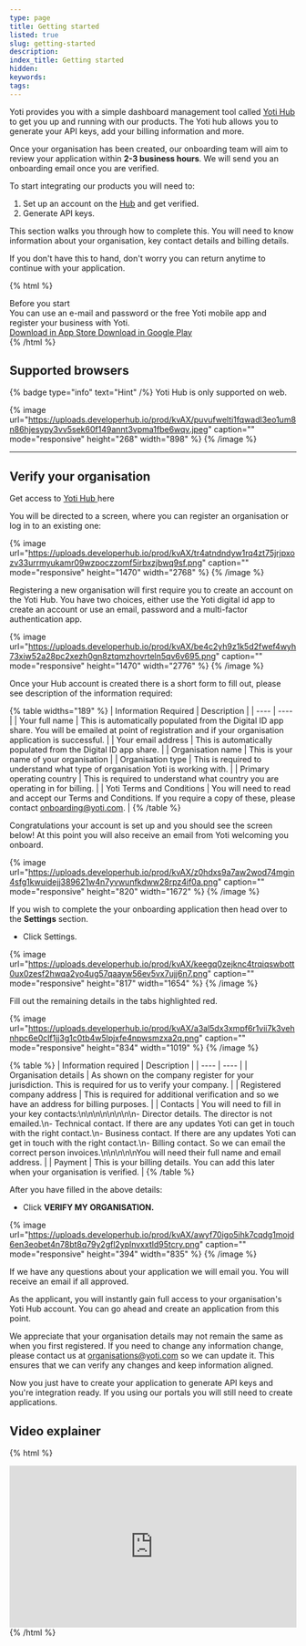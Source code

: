 ```yaml
---
type: page
title: Getting started
listed: true
slug: getting-started
description: 
index_title: Getting started
hidden: 
keywords: 
tags: 
---
```



Yoti provides you with a simple dashboard management tool called [Yoti Hub ](https://hub.yoti.com/login)to get you up and running with our products. The Yoti hub allows you to generate your API keys, add your billing information and more.

Once your organisation has been created, our onboarding team will aim to review your application within **2-3 business hours**. We will send you an onboarding email once you are verified.

To start integrating our products you will need to:

1. Set up an account on the [Hub](https://hub.yoti.com/login-organisations) and get verified.
2. Generate API keys.

This section walks you through how to complete this. You will need to know information about your organisation, key contact details and billing details.

If you don't have this to hand, don't worry you can return anytime to continue with your application.


{% html %}
<div class="alert-BYS">
   <div class="alert-title" id="BYS">
      Before you start
   </div>
   <div class="alert-text" >
      You can use an e-mail and password or the free Yoti mobile app and register your business with Yoti.
   </div>
   <div class="alert-links"> 
      <a href="https://apps.apple.com/gb/app/yoti-your-digital-identity/id983980808"> Download in App Store </a>
      <a href="https://play.google.com/store/apps/details?id=com.yoti.mobile.android.live&hl=en_GB"> Download in Google Play </a> 
   </div>
</div>
{% /html %}


## Supported browsers

{% badge type="info" text="Hint" /%} Yoti Hub is only supported on web.


{% image url="https://uploads.developerhub.io/prod/kvAX/puvufwelti1fqwadl3eo1um8n86hjesypy3vv5sek60f149annt3vpma1fbe6wqv.jpeg" caption="" mode="responsive" height="268" width="898" %}
{% /image %}


---

## Verify your organisation

Get access to [Yoti Hub ](https://hub.yoti.com/login)here

You will be directed to a screen, where you can register an organisation or log in to an existing one:


{% image url="https://uploads.developerhub.io/prod/kvAX/tr4atndndyw1rq4zt75jrjpxozv33urrmyukamr09wzpoczzomf5irbxzjbwq9sf.png" caption="" mode="responsive" height="1470" width="2768" %}
{% /image %}


Registering a new organisation will first require you to create an account on the Yoti Hub. You have two choices, either use the Yoti digital id app to create an account or use an email, password and a multi-factor authentication app.


{% image url="https://uploads.developerhub.io/prod/kvAX/be4c2yh9z1k5d2fwef4wyh73xiw52a28pc2xezh0gn8ztqmzhovrteln5qv6v695.png" caption="" mode="responsive" height="1470" width="2776" %}
{% /image %}


Once your Hub account is created there is a short form to fill out, please see description of the information required:


{% table widths="189" %}
| Information Required | Description | 
| ---- | ---- | 
| Your full name | This is automatically populated from the Digital ID app share. You will be emailed at point of registration and if your organisation application is successful. | 
| Your email address | This is automatically populated from the Digital ID app share. | 
| Organisation name | This is your name of your organisation | 
| Organisation type | This is required to understand what type of organisation Yoti is working with. | 
| Primary operating country | This is required to understand what country you are operating in for billing. | 
| Yoti Terms and Conditions | You will need to read and accept our Terms and Conditions. If you require a copy of these, please contact [onboarding@yoti.com](onboarding@yoti.com). | 
{% /table %}


Congratulations your account is set up and you should see the screen below! At this point you will also receive an email from Yoti welcoming you onboard.


{% image url="https://uploads.developerhub.io/prod/kvAX/z0hdxs9a7aw2wod74mgin4sfg1kwuidejj389621w4n7yvwunfkdww28rpz4if0a.png" caption="" mode="responsive" height="820" width="1672" %}
{% /image %}


If you wish to complete the your onboarding application then head over to the **Settings** section.

- Click Settings.


{% image url="https://uploads.developerhub.io/prod/kvAX/keegq0zejknc4trqiqswbott0ux0zesf2hwqa2yo4ug57qaayw56ev5vx7ujj6n7.png" caption="" mode="responsive" height="817" width="1654" %}
{% /image %}


Fill out the remaining details in the tabs highlighted red.


{% image url="https://uploads.developerhub.io/prod/kvAX/a3al5dx3xmpf6r1vii7k3vehnhpc6e0clf1jj3g1c0tb4w5lpjxfe4npwsmzxa2q.png" caption="" mode="responsive" height="834" width="1019" %}
{% /image %}



{% table %}
| Information required | Description | 
| ---- | ---- | 
| Organisation details | As shown on the company register for your jurisdiction. This is required for us to verify your company. | 
| Registered company address | This is required for additional verification and so we have an address for billing purposes. | 
| Contacts | You will need to fill in your key contacts:\n\n\n\n\n\n\n\n- Director details. The director is not emailed.\n- Technical contact. If there are any updates Yoti can get in touch with the right contact.\n- Business contact. If there are any updates Yoti can get in touch with the right contact.\n- Billing contact. So we can email the correct person invoices.\n\n\n\n\nYou will need their full name and email address. | 
| Payment | This is your billing details. You can add this later when your organisation is verified. | 
{% /table %}

After you have filled in the above details:

- Click **VERIFY MY ORGANISATION.**


{% image url="https://uploads.developerhub.io/prod/kvAX/awyf70igo5ihk7cqdg1mojd6en3eobet4n78bt8q79y2gfl2yplnvxxtld95tcry.png" caption="" mode="responsive" height="394" width="835" %}
{% /image %}


If we have any questions about your application we will email you. You will receive an email if all approved.

As the applicant, you will instantly gain full access to your organisation's Yoti Hub account. You can go ahead and create an application from this point.

We appreciate that your organisation details may not remain the same as when you first registered. If you need to change any information change, please contact us at [organisations@yoti.com](mailto:organisations@yoti.com) so we can update it. This ensures that we can verify any changes and keep information aligned.

Now you just have to create your application to generate API keys and you're integration ready. If you using our portals you will still need to create applications.

## Video explainer


{% html %}
<div style="padding:56.25% 0 0 0;position:relative;"><iframe src="https://player.vimeo.com/video/647419576?h=31563b1366&amp;badge=0&amp;autopause=0&amp;player_id=0&amp;app_id=58479&dnt=1" frameborder="0" allow="autoplay; fullscreen; picture-in-picture" allowfullscreen style="position:absolute;top:0;left:0;width:100%;height:100%;" title="Getting started in the Yoti Business Hub.mp4"></iframe></div><script src="https://player.vimeo.com/api/player.js"></script>
{% /html %}


